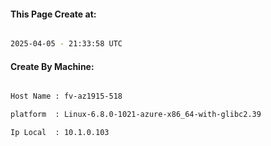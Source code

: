 
   
#### This Page Create at:

```bash

2025-04-05 - 21:33:58 UTC

```

#### Create By Machine:

```bash

Host Name : fv-az1915-518

platform  : Linux-6.8.0-1021-azure-x86_64-with-glibc2.39

Ip Local  : 10.1.0.103

```


